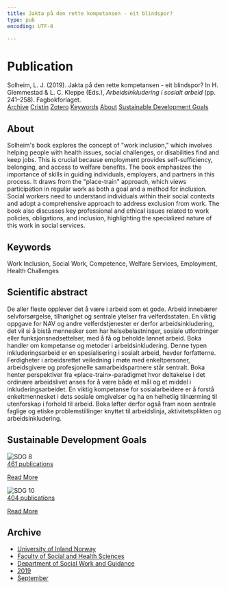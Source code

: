 ```yaml
---
title: Jakta på den rette kompetansen - eit blindspor?
type: pub
encoding: UTF-8

---
```

<h1>Publication</h1>
<article id="csl-bib-container-ZA63XIR7" class="csl-bib-container">
  <div class="csl-bib-body"> <div class="csl-entry">Solheim, L. J. (2019). Jakta på den rette kompetansen - eit blindspor? In H. Glemmestad &#38; L. C. Kleppe (Eds.), <i>Arbeidsinkludering i sosialt arbeid</i> (pp. 241–258). Fagbokforlaget.</div> </div>
  <div class="csl-bib-buttons">
    <a href="#taxonomy-article-ZA63XIR7" alt="archive" class="csl-bib-button">Archive</a>
    <a href="https://app.cristin.no/results/show.jsf?id=1731406" alt="Cristin" class="csl-bib-button">Cristin</a>
    <a href="http://zotero.org/groups/5881554/items/ZA63XIR7" alt="Zotero" class="csl-bib-button">Zotero</a>
    <a href="#keywords-article-ZA63XIR7" alt="keywords" class="csl-bib-button">Keywords</a>
    <a href="#about-article-ZA63XIR7" alt="about_pub" class="csl-bib-button">About</a>
    <a href="#sdg-article-ZA63XIR7" alt="sdg" class="csl-bib-button">Sustainable Development Goals</a>
  </div>
  <div id="csl-bib-meta-container-ZA63XIR7"></div>
</article>
<div id="csl-bib-meta-ZA63XIR7" class="csl-bib-meta">
  <article id="about-article-ZA63XIR7" class="about_pub-article">
    <h1>About</h1>
    Solheim's book explores the concept of "work inclusion," which involves helping people with health issues, social challenges, or disabilities find and keep jobs. This is crucial because employment provides self-sufficiency, belonging, and access to welfare benefits. The book emphasizes the importance of skills in guiding individuals, employers, and partners in this process. It draws from the "place-train" approach, which views participation in regular work as both a goal and a method for inclusion. Social workers need to understand individuals within their social contexts and adopt a comprehensive approach to address exclusion from work. The book also discusses key professional and ethical issues related to work policies, obligations, and inclusion, highlighting the specialized nature of this work in social services.
  </article>
  <article id="keywords-article-ZA63XIR7" class="keywords-article">
    <h1>Keywords</h1>
    Work Inclusion, Social Work, Competence, Welfare Services, Employment, Health Challenges
  </article>
  <article id="abstract-article-ZA63XIR7" class="abstract-article">
    <h1>Scientific abstract</h1>
    De aller fleste opplever det å være i arbeid som et gode. Arbeid innebærer selvforsørgelse, tilhørighet og sentrale ytelser fra velferdsstaten. En viktig oppgave for NAV og andre velferdstjenester er derfor arbeidsinkludering, det vil si å bistå mennesker som har helsebelastninger, sosiale utfordringer eller funksjonsnedsettelser, med å få og beholde lønnet arbeid. Boka handler om kompetanse og metoder i arbeidsinkludering. Denne typen inkluderingsarbeid er en spesialisering i sosialt arbeid, hevder forfatterne. Ferdigheter i arbeidsrettet veiledning i møte med enkeltpersoner, arbeidsgivere og profesjonelle samarbeidspartnere står sentralt. Boka henter perspektiver fra «place-train»-paradigmet hvor deltakelse i det ordinære arbeidslivet anses for å være både et mål og et middel i inkluderingsarbeidet. En viktig kompetanse for sosialarbeidere er å forstå enkeltmennesket i dets sosiale omgivelser og ha en helhetlig tilnærming til utenforskap i forhold til arbeid. Boka løfter derfor også fram noen sentrale faglige og etiske problemstillinger knyttet til arbeidslinja, aktivitetsplikten og arbeidsinkludering.
  </article>
  <article id="sdg-article-ZA63XIR7" class="sdg-article">
    <h1>Sustainable Development Goals</h1>
    <div class="sdg-container"><div id="sdg8" class="sdg">
        <img src="{{< params subfolder >}}images/sdg/sdg08_en.png" class="image" alt="SDG 8">
        <div class="sdg-overlay">
          <a href="{{< params subfolder >}}en/archive/?sdg=8#archive" class="sdg-publication-count"><span>461</span> publications</a>
          <p><a href="https://sdgs.un.org/goals/goal8" class="sdg-read-more">Read More</a></p>
        </div>
      </div> <div id="sdg10" class="sdg">
        <img src="{{< params subfolder >}}images/sdg/sdg10_en.png" class="image" alt="SDG 10">
        <div class="sdg-overlay">
          <a href="{{< params subfolder >}}en/archive/?sdg=10#archive" class="sdg-publication-count"><span>404</span> publications</a>
          <p><a href="https://sdgs.un.org/goals/goal10" class="sdg-read-more">Read More</a></p>
        </div>
      </div></div>
  </article>
  <article id="taxonomy-article-ZA63XIR7" class="taxonomy-article">
    <h1>Archive</h1>
    <ul>
      <li><a href="{{< params subfolder >}}en/archive/?key=3DCRN523">University of Inland Norway</a></li>
      <li><a href="{{< params subfolder >}}en/archive/?key=IDKFS3MX">Faculty of Social and Health Sciences</a></li>
      <li><a href="{{< params subfolder >}}en/archive/?key=CU4VFGCV">Department of Social Work and Guidance</a></li>
      <li><a href="{{< params subfolder >}}en/archive/?key=SIJIUZDU">2019</a></li>
      <li><a href="{{< params subfolder >}}en/archive/?key=U4CQV3BQ">September</a></li>
    </ul>
  </article>
</div>
